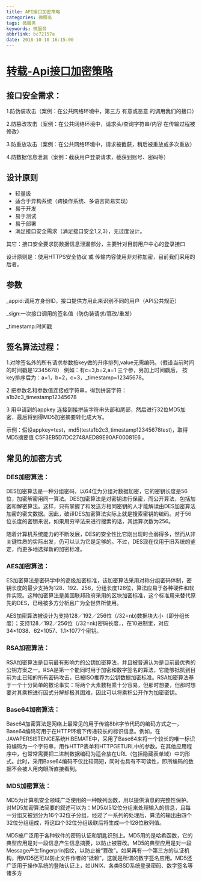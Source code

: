 ```yaml
---
title: API接口加密策略
categories: 微服务
tags: 微服务
keywords: 微服务
abbrlink: bc72157a
date: 2018-10-10 16:15:00
---
```

# [转载-Api接口加密策略](https://blog.csdn.net/lxf2323881/article/details/78845822)
## 接口安全需求：

1.防伪装攻击（案例：在公共网络环境中，第三方 有意或恶意 的调用我们的接口）

2.防篡改攻击（案例：在公共网络环境中，请求头/查询字符串/内容 在传输过程被修改）

3.防重放攻击（案例：在公共网络环境中，请求被截获，稍后被重放或多次重放）

4.防数据信息泄漏（案例：截获用户登录请求，截获到账号、密码等）

## 设计原则

* 轻量级
* 适合于异构系统（跨操作系统、多语言简易实现）
* 易于开发
* 易于测试
* 易于部署
* 满足接口安全需求（满足接口安全1,2,3），无过度设计。

其它：接口安全要求防数据信息泄漏部分，主要针对目前用户中心的登录接口


设计原则是：使用HTTPS安全协议 或 传输内容使用非对称加密，目前我们采用的后者。

## 参数

_appid:调用方身份ID，接口提供方用此来识别不同的用户（API公共规范）

_sign:一次接口调用的签名值（防伪装请求/篡改/重发）

_timestamp:时间戳

## 签名算法过程：
1.对除签名外的所有请求参数按key做的升序排列,value无需编码。（假设当前时间的时间戳是12345678）
例如：有c=3,b=2,a=1 三个参，另加上时间戳后， 按key排序后为：a=1，b=2，c=3，_timestamp=12345678。

2 把参数名和参数值连接成字符串，得到拼装字符：a1b2c3_timestamp12345678

3 用申请到的appkey 连接到接拼装字符串头部和尾部，然后进行32位MD5加密，最后将到得MD5加密摘要转化成大写。

示例：假设appkey=test，md5(testa1b2c3_timestamp12345678test)，取得MD5摘要值 C5F3EB5D7DC2748AED89E90AF00081E6 。

## 常见的加密方式

### DES加密算法：
DES加密算法是一种分组密码，以64位为分组对数据加密，它的密钥长度是56位，加密解密用同一算法。DES加密算法是对密钥进行保密，而公开算法，包括加密和解密算法。这样，只有掌握了和发送方相同密钥的人才能解读由DES加密算法加密的密文数据。因此，破译DES加密算法实际上就是搜索密钥的编码。对于56位长度的密钥来说，如果用穷举法来进行搜索的话，其运算次数为256。

随着计算机系统能力的不断发展，DES的安全性比它刚出现时会弱得多，然而从非关键性质的实际出发，仍可以认为它是足够的。不过，DES现在仅用于旧系统的鉴定，而更多地选择新的加密标准。
### AES加密算法：

ES加密算法是密码学中的高级加密标准，该加密算法采用对称分组密码体制，密钥长度的最少支持为128、192、256，分组长度128位，算法应易于各种硬件和软件实现。这种加密算法是美国联邦政府采用的区块加密标准，这个标准用来替代原先的DES，已经被多方分析且广为全世界所使用。

AES加密算法被设计为支持128／192／256位（/32=nb)数据块大小（即分组长度）；支持128／192／256位（/32=nk)密码长度，，在10进制里，对应34×1038、62×1057、1.1×1077个密钥。

### RSA加密算法：

RSA加密算法是目前最有影响力的公钥加密算法，并且被普遍认为是目前最优秀的公钥方案之一。RSA是第一个能同时用于加密和数字签名的算法，它能够抵抗到目前为止已知的所有密码攻击，已被ISO推荐为公钥数据加密标准。RSA加密算法基于一个十分简单的数论事实：将两个大素数相乘十分容易，但那时想要，但那时想要对其乘积进行因式分解却极其困难，因此可以将乘积公开作为加密密钥。

### Base64加密算法：

Base64加密算法是网络上最常见的用于传输8bit字节代码的编码方式之一，Base64编码可用于在HTTP环境下传递较长的标识信息。例如，在JAVAPERSISTENCE系统HIBEMATE中，采用了Base64来将一个较长的唯一标识符编码为一个字符串，用作HTTP表单和HTTPGETURL中的参数。在其他应用程序中，也常常需要把二进制数据编码为适合放在URL（包括隐藏表单域）中的形式。此时，采用Base64编码不仅比较简短，同时也具有不可读性，即所编码的数据不会被人用肉眼所直接看到。

### MD5加密算法：

MD5为计算机安全领域广泛使用的一种散列函数，用以提供消息的完整性保护。对MD5加密算法简要的叙述可以为：MD5以512位分组来处理输入的信息，且每一分组又被划分为16个32位子分组，经过了一系列的处理后，算法的输出由四个32位分组组成，将这四个32位分组级联后将生成—个128位散列值。

MD5被广泛用于各种软件的密码认证和钥匙识别上。MD5用的是哈希函数，它的典型应用是对一段信息产生信息摘要，以防止被篡改。MD5的典型应用是对一段Message产生fingerprin指纹，以防止被“篡改”。如果再有—个第三方的认证机构，用MD5还可以防止文件作者的“抵赖”，这就是所谓的数字签名应用。MD5还广泛用于操作系统的登陆认证上，如UNIX、各类BSD系统登录密码、数字签名等诸多方